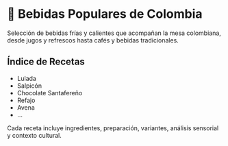 # 🥤 Bebidas Populares de Colombia

Selección de bebidas frías y calientes que acompañan la mesa colombiana, desde jugos y refrescos hasta cafés y bebidas tradicionales.

## Índice de Recetas
- Lulada
- Salpicón
- Chocolate Santafereño
- Refajo
- Avena
- ...

Cada receta incluye ingredientes, preparación, variantes, análisis sensorial y contexto cultural.

